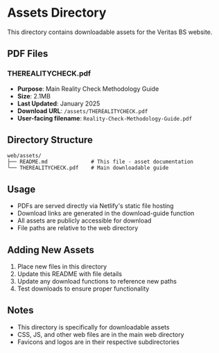 # Assets Directory

This directory contains downloadable assets for the Veritas BS website.

## PDF Files

### THEREALITYCHECK.pdf
- **Purpose**: Main Reality Check Methodology Guide
- **Size**: 2.1MB
- **Last Updated**: January 2025
- **Download URL**: `/assets/THEREALITYCHECK.pdf`
- **User-facing filename**: `Reality-Check-Methodology-Guide.pdf`

## Directory Structure

```
web/assets/
├── README.md              # This file - asset documentation
└── THEREALITYCHECK.pdf    # Main downloadable guide
```

## Usage

- PDFs are served directly via Netlify's static file hosting
- Download links are generated in the download-guide function
- All assets are publicly accessible for download
- File paths are relative to the web directory

## Adding New Assets

1. Place new files in this directory
2. Update this README with file details
3. Update any download functions to reference new paths
4. Test downloads to ensure proper functionality

## Notes

- This directory is specifically for downloadable assets
- CSS, JS, and other web files are in the main web directory
- Favicons and logos are in their respective subdirectories 